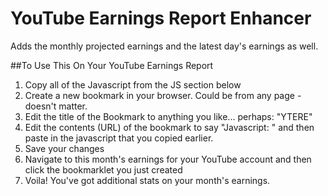 # YouTube Earnings Report Enhancer
Adds the monthly projected earnings and the latest day's earnings as well.

##To Use This On Your YouTube Earnings Report

1. Copy all of the Javascript from the JS section below
2. Create a new bookmark in your browser. Could be from any page - doesn't matter.
3. Edit the title of the Bookmark to anything you like... perhaps: "YTERE"
4. Edit the contents (URL) of the bookmark to say "Javascript: " and then paste in the javascript that you copied earlier.
5. Save your changes
6. Navigate to this month's earnings for your YouTube account and then click the bookmarklet you just created
7. Voila! You've got additional stats on your month's earnings.
